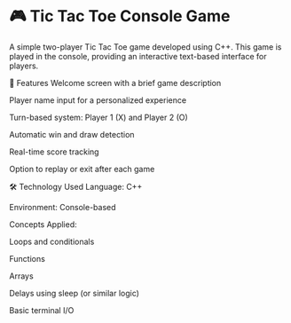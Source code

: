 # 🎮 Tic Tac Toe Console Game
A simple two-player Tic Tac Toe game developed using C++. This game is played in the console, providing an interactive text-based interface for players.

🧠 Features
Welcome screen with a brief game description

Player name input for a personalized experience

Turn-based system: Player 1 (X) and Player 2 (O)

Automatic win and draw detection

Real-time score tracking

Option to replay or exit after each game

🛠 Technology Used
Language: C++

Environment: Console-based

Concepts Applied:

Loops and conditionals

Functions

Arrays

Delays using sleep (or similar logic)

Basic terminal I/O
